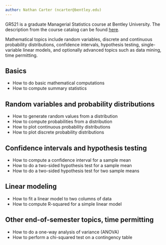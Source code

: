 ```yaml
---
author: Nathan Carter (ncarter@bentley.edu)
---
```


GR521 is a graduate Managerial Statistics course at Bentley University.
The description from the course catalog can be found
[here](https://catalog.bentley.edu/graduate/graduate-courses/gr/).

Mathematical topics include random variables,
discrete and continuous probability distributions,
confidence intervals, hypothesis testing, single-variable linear models,
and optionally advanced topics such as data mining, time permitting.

## Basics

 * How to do basic mathematical computations
 * How to compute summary statistics

## Random variables and probability distributions

 * How to generate random values from a distribution
 * How to compute probabilities from a distribution
 * How to plot continuous probability distributions
 * How to plot discrete probability distributions

## Confidence intervals and hypothesis testing

 * How to compute a confidence interval for a sample mean
 * How to do a two-sided hypothesis test for a sample mean
 * How to do a two-sided hypothesis test for two sample means

## Linear modeling

 * How to fit a linear model to two columns of data
 * How to compute R-squared for a simple linear model

## Other end-of-semester topics, time permitting

 * How to do a one-way analysis of variance (ANOVA)
 * How to perform a chi-squared test on a contingency table
